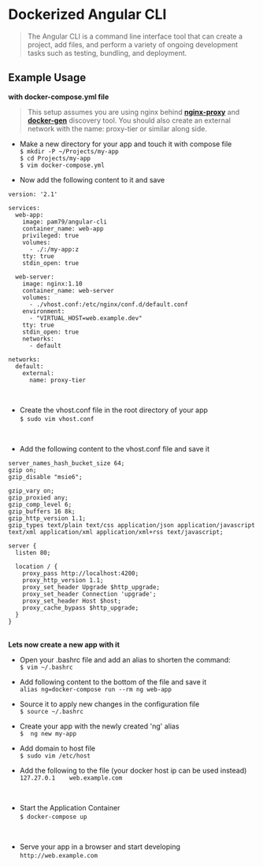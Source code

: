 # **Dockerized Angular CLI**                                       
                    
>The Angular CLI is a command line interface tool that can create a project, add files, and perform a variety of ongoing development tasks such as testing, bundling, and deployment.                    

                 
## Example Usage
               
**with docker-compose.yml file**                               
          
>This setup assumes you are using nginx behind [**nginx-proxy**](https://hub.docker.com/r/jwilder/nginx-proxy/) and [**docker-gen**](https://hub.docker.com/r/jwilder/docker-gen/) discovery tool. You should also create an external network with the name: proxy-tier or similar along side.                 
                         
* Make a new directory for your app and touch it with compose file          
`$ mkdir -P ~/Projects/my-app`                        
`$ cd Projects/my-app`                            
`$ vim docker-compose.yml`                                       
               
               
* Now add the following content to it and save
          
```shell
version: '2.1'

services:
  web-app:
    image: pam79/angular-cli
    container_name: web-app
    privileged: true
    volumes:
      - ./:/my-app:z
    tty: true
    stdin_open: true

  web-server:
    image: nginx:1.10
    container_name: web-server
    volumes:
      - ./vhost.conf:/etc/nginx/conf.d/default.conf
    environment:
      - "VIRTUAL_HOST=web.example.dev"
    tty: true
    stdin_open: true
    networks:
      - default

networks:
  default:
    external:
      name: proxy-tier
```

                                     
&nbsp;                                       
* Create the vhost.conf file in the root directory of your app                          
`$ sudo vim vhost.conf`                                        
                                               
                                               
&nbsp;                                       
* Add the following content to the vhost.conf file and save it

```shell
server_names_hash_bucket_size 64;
gzip on;
gzip_disable "msie6";

gzip_vary on;
gzip_proxied any;
gzip_comp_level 6;
gzip_buffers 16 8k;
gzip_http_version 1.1;
gzip_types text/plain text/css application/json application/javascript text/xml application/xml application/xml+rss text/javascript;

server {
  listen 80;

  location / {
    proxy_pass http://localhost:4200;
    proxy_http_version 1.1;
    proxy_set_header Upgrade $http_upgrade;
    proxy_set_header Connection 'upgrade';
    proxy_set_header Host $host;
    proxy_cache_bypass $http_upgrade;
  } 
}

```                                                                     
                                                   
&nbsp;                                                                   
**Lets now create a new app with it**          
                        
* Open your .bashrc file and add an alias to shorten the command:          
`$ vim ~/.bashrc`                                  
          
                         
* Add following content to the bottom of the file and save it          
`alias ng=docker-compose run --rm ng web-app`                          
          
                         
* Source it to apply new changes in the configuration file          
`$ source ~/.bashrc`                                       
          
                         
* Create your app with the newly created 'ng' alias                  
`$  ng new my-app`                                          
          
                         
* Add domain to host file                     
`$ sudo vim /etc/host`                                       
          

* Add the following to the file (your docker host ip can be used instead)      
`127.27.0.1    web.example.com`                                        
                                     
&nbsp;                                       
* Start the Application Container          
`$ docker-compose up`

&nbsp;                              
* Serve your app in a browser and start developing                 
`http://web.example.com`                                          
